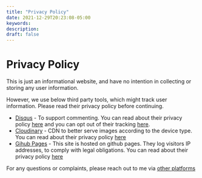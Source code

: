 ```yaml
---
title: "Privacy Policy"
date: 2021-12-29T20:23:08-05:00
keywords:
description:
draft: false
---
```

# Privacy Policy 

This is just an informational website, and have no intention in collecting or storing any user information. 

However, we use below third party tools, which might track user information. Please read their privacy policy before continuing. 
 - [Disqus](https://disqus.com/) - To support commenting. You can read about their privacy policy [here](https://help.disqus.com/en/articles/1717103-disqus-privacy-policy) and you can opt out of their tracking [here](https://disqus.com/data-sharing-settings/).
 - [Cloudinary](https://cloudinary.com/) - CDN to better serve images according to the device type. You can read about their privacy policy [here](https://cloudinary.com/privacy) 
 - [Gihub Pages](https://github.com/) - This site is hosted on github pages. They log visitors IP addresses, to comply with legal obligations. You can read about their privacy policy [here](https://docs.github.com/en/github/site-policy/github-privacy-statement#github-pages)

For any questions or complaints, please reach out to me via [other platforms](/about/#contact) 